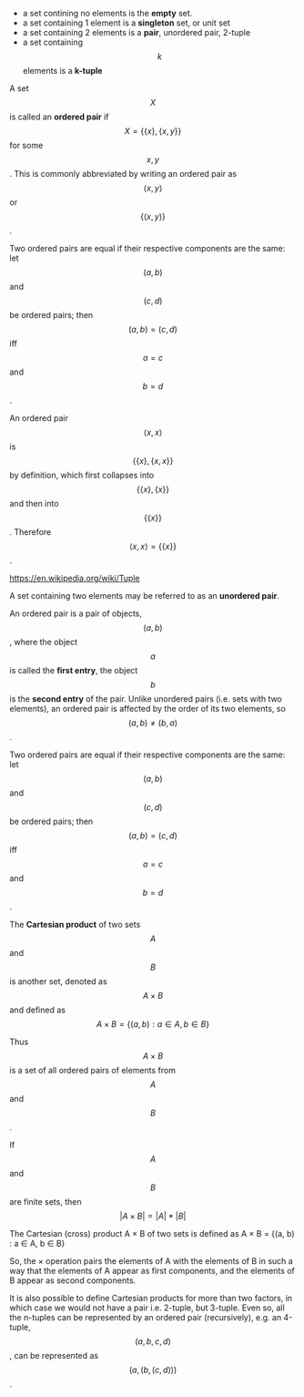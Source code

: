 - a set contining no elements is the **empty** set.
- a set containing 1 element is a **singleton** set, or unit set
- a set containing 2 elements is a **pair**, unordered pair, 2-tuple
- a set containing $$k$$ elements is a **k-tuple**

A set $$X$$ is called an __ordered pair__ if $$X = \{\{x\},\{x,y\}\}$$ for some $$x,y$$. This is commonly abbreviated by writing an ordered pair as $$\langle x,y \rangle$$ or $$\{(x,y)\}$$.

Two ordered pairs are equal if their respective components are the same: let $$(a, b)$$ and $$(c, d)$$ be ordered pairs; then $$(a, b) = (c, d)$$ iff $$a = c$$ and $$b = d$$.

An ordered pair $$\langle x, x \rangle$$ is $$\{\{x\},\{x, x\}\}$$ by definition, which first collapses into $$\{\{x\},\{x\}\}$$ and then into $$\{\{x\}\}$$. Therefore $$\langle x, x \rangle = \{\{x\}\}$$.

https://en.wikipedia.org/wiki/Tuple


A set containing two elements may be referred to as an **unordered pair**.


An ordered pair is a pair of objects, $$(a,b)$$, where the object $$a$$ is called the __first entry__, the object $$b$$ is the __second entry__ of the pair. Unlike unordered pairs (i.e. sets with two elements), an ordered pair is affected by the order of its two elements, so $$(a,b)\neq (b,a)$$. 


Two ordered pairs are equal if their respective components are the same: let $$(a, b)$$ and $$(c, d)$$ be ordered pairs; then $$(a, b) = (c, d)$$ iff $$a = c$$ and $$b = d$$.

The __Cartesian product__ of two sets $$A$$ and $$B$$ is another set, denoted as $$A\times{B}$$ and defined as $$A\times{B} = \{(a,b) : a\in A, b\in B\}$$

Thus $$A\times{B}$$ is a set of all ordered pairs of elements from $$A$$ and $$B$$.

If $$A$$ and $$B$$ are finite sets, then $$|A\times B| = |A|*|B|$$

The Cartesian (cross) product A × B of two sets is defined
as A × B = {(a, b) : a ∈ A, b ∈ B}

So, the × operation pairs the elements of A with the elements of B in such a way that the elements of A appear as first components, and the elements of B appear as second components.

It is also possible to define Cartesian products for more than two factors, in which case we would not have a pair i.e. 2-tuple, but 3-tuple. Even so, all the n-tuples can be represented by an ordered pair (recursively), e.g. an 4-tuple, $$(a,b,c,d)$$, can be represented as $$(a,(b,(c,d)))$$.
